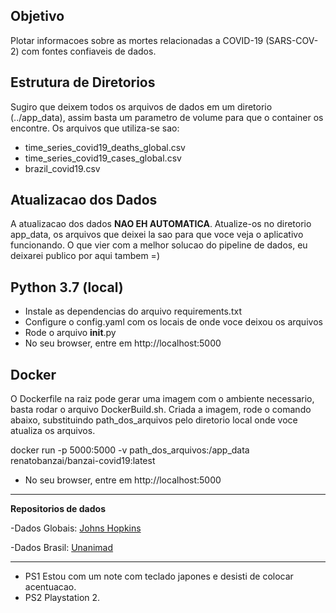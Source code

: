 ## Objetivo
Plotar informacoes sobre as mortes relacionadas a COVID-19 (SARS-COV-2) com fontes confiaveis de dados.

## Estrutura de Diretorios
Sugiro que deixem todos os arquivos de dados em um diretorio (../app_data), assim basta um parametro de volume para que o container os encontre. Os arquivos que utiliza-se sao:

- time_series_covid19_deaths_global.csv
- time_series_covid19_cases_global.csv
- brazil_covid19.csv

## Atualizacao dos Dados
A atualizacao dos dados **NAO EH AUTOMATICA**. Atualize-os no diretorio app_data, os arquivos que deixei la sao para que voce veja o aplicativo funcionando. O que vier com a melhor solucao do pipeline de dados, eu deixarei publico por aqui tambem =)

## Python 3.7 (local)
- Instale as dependencias do arquivo requirements.txt
- Configure o config.yaml com os locais de onde voce deixou os arquivos
- Rode o arquivo __init__.py
- No seu browser, entre em http://localhost:5000

## Docker
O Dockerfile na raiz pode gerar uma imagem com o ambiente necessario, basta rodar o arquivo DockerBuild.sh.
Criada a imagem, rode o comando abaixo, substituindo path_dos_arquivos pelo diretorio local onde voce atualiza os arquivos.

docker run -p 5000:5000 -v path_dos_arquivos:/app_data renatobanzai/banzai-covid19:latest

- No seu browser, entre em http://localhost:5000

***

**Repositorios de dados** 

-Dados Globais: [Johns Hopkins](https://www.kaggle.com/unanimad/corona-virus-brazil)

-Dados Brasil: [Unanimad](https://github.com/CSSEGISandData/COVID-19)

***

- PS1 Estou com um note com teclado japones e desisti de colocar acentuacao.
- PS2 Playstation 2.